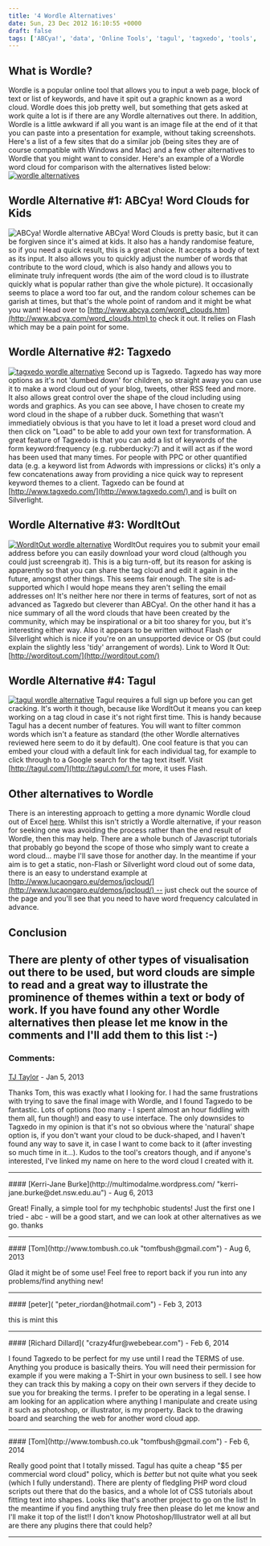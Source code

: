 ```yaml
---
title: '4 Wordle Alternatives'
date: Sun, 23 Dec 2012 16:10:55 +0000
draft: false
tags: ['ABCya!', 'data', 'Online Tools', 'tagul', 'tagxedo', 'tools', 'Web apps', 'worditout', 'wordle']
---
```


What is Wordle?
---------------

Wordle is a popular online tool that allows you to input a web page, block of text or list of keywords, and have it spit out a graphic known as a word cloud. Wordle does this job pretty well, but something that gets asked at work quite a lot is if there are any Wordle alternatives out there. In addition, Wordle is a little awkward if all you want is an image file at the end of it that you can paste into a presentation for example, without taking screenshots. Here's a list of a few sites that do a similar job (being sites they are of course compatible with Windows and Mac) and a few other alternatives to Wordle that you might want to consider. Here's an example of a Wordle word cloud for comparison with the alternatives listed below: [![wordle alternatives](http://www.tombush.co.uk/wp-content/uploads/2012/12/wordle-alternatives-300x165.png)](http://www.tombush.co.uk/online-tools-2/4-wordle-alternatives/attachment/wordle-alternatives/)

Wordle Alternative #1: ABCya! Word Clouds for Kids
--------------------------------------------------

![ABCya! Wordle alternative](http://www.tombush.co.uk/wp-content/uploads/2012/12/abcya-300x195.jpg) ABCya! Word Clouds is pretty basic, but it can be forgiven since it's aimed at kids. It also has a handy randomise feature, so if you need a quick result, this is a great choice. It accepts a body of text as its input. It also allows you to quickly adjust the number of words that contribute to the word cloud, which is also handy and allows you to eliminate truly infrequent words (the aim of the word cloud is to illustrate quickly what is popular rather than give the whole picture). It occasionally seems to place a word too far out, and the random colour schemes can be garish at times, but that's the whole point of random and it might be what you want! Head over to [http://www.abcya.com/word\_clouds.htm](http://www.abcya.com/word_clouds.htm) to check it out. It relies on Flash which may be a pain point for some.

Wordle Alternative #2: Tagxedo
------------------------------

[![tagxedo wordle alternative](http://www.tombush.co.uk/wp-content/uploads/2012/12/tagxedo-wordle-alternative-300x286.jpg)](http://www.tombush.co.uk/online-tools-2/4-wordle-alternatives/attachment/tagxedo-wordle-alternative/) Second up is Tagxedo. Tagxedo has way more options as it's not 'dumbed down' for children, so straight away you can use it to make a word cloud out of your blog, tweets, other RSS feed and more. It also allows great control over the shape of the cloud including using words and graphics. As you can see above, I have chosen to create my word cloud in the shape of a rubber duck. Something that wasn't immediatiely obvious is that you have to let it load a preset word cloud and then click on "Load" to be able to add your own text for transformation. A great feature of Tagxedo is that you can add a list of keywords of the form keyword:frequency (e.g. rubberducky:7) and it will act as if the word has been used that many times. For people with PPC or other quantified data (e.g. a keyword list from Adwords with impressions or clicks) it's only a few concatenations away from providing a nice quick way to represent keyword themes to a client. Tagxedo can be found at [http://www.tagxedo.com/](http://www.tagxedo.com/) and is built on Silverlight.

Wordle Alternative #3: WordItOut
--------------------------------

[![WordItOut wordle alternative](http://www.tombush.co.uk/wp-content/uploads/2012/12/WordItOut-wordle-alternative-288x300.png)](http://www.tombush.co.uk/online-tools-2/4-wordle-alternatives/attachment/worditout-wordle-alternative/) WordItOut requires you to submit your email address before you can easily download your word cloud (although you could just screengrab it). This is a big turn-off, but its reason for asking is apparently so that you can share the tag cloud and edit it again in the future, amongst other things. This seems fair enough. The site is ad-supported which I would hope means they aren't selling the email addresses on! It's neither here nor there in terms of features, sort of not as advanced as Tagxedo but cleverer than ABCya!. On the other hand it has a nice summary of all the word clouds that have been created by the community, which may be inspirational or a bit too sharey for you, but it's interesting either way. Also it appears to be written without Flash or Silverlight which is nice if you're on an unsupported device or OS (but could explain the slightly less 'tidy' arrangement of words). Link to Word It Out: [http://worditout.com/](http://worditout.com/)

Wordle Alternative #4: Tagul
----------------------------

[![tagul wordle alternative](http://www.tombush.co.uk/wp-content/uploads/2012/12/tagul-wordle-alternative1-298x300.png)](http://www.tombush.co.uk/online-tools-2/4-wordle-alternatives/attachment/tagul-wordle-alternative-2/) Tagul requires a full sign up before you can get cracking. It's worth it though, because like WordItOut it means you can keep working on a tag cloud in case it's not right first time. This is handy because Tagul has a decent number of features. You will want to filter common words which isn't a feature as standard (the other Wordle alternatives reviewed here seem to do it by default). One cool feature is that you can embed your cloud with a default link for each individual tag, for example to click through to a Google search for the tag text itself. Visit [http://tagul.com/](http://tagul.com/) for more, it uses Flash.

Other alternatives to Wordle
----------------------------

There is an interesting approach to getting a more dynamic Wordle cloud out of Excel [here](http://www.clearlyandsimply.com/clearly_and_simply/2010/11/wordle-tag-clouds-in-microsoft-excel.html). Whilst this isn't strictly a Wordle alternative, if your reason for seeking one was avoiding the process rather than the end result of Wordle, then this may help. There are a whole bunch of Javascript tutorials that probably go beyond the scope of those who simply want to create a word cloud... maybe I'll save those for another day. In the meantime if your aim is to get a static, non-Flash or Silverlight word cloud out of some data, there is an easy to understand example at [http://www.lucaongaro.eu/demos/jqcloud/](http://www.lucaongaro.eu/demos/jqcloud/) -- just check out the source of the page and you'll see that you need to have word frequency calculated in advance.

Conclusion
----------

There are plenty of other types of visualisation out there to be used, but word clouds are simple to read and a great way to illustrate the prominence of themes within a text or body of work. If you have found any other Wordle alternatives then please let me know in the comments and I'll add them to this list :-)
---
### Comments:
#### 
[TJ Taylor](http://www.tjtaylor.net/faqs "alextjtaylor@hotmail.com") - <time datetime="2013-01-04 18:48:31">Jan 5, 2013</time>

Thanks Tom, this was exactly what I looking for. I had the same frustrations with trying to save the final image with Wordle, and I found Tagxedo to be fantastic. Lots of options (too many - I spent almost an hour fiddling with them all, fun though!) and easy to use interface. The only downsides to Tagxedo in my opinion is that it's not so obvious where the 'natural' shape option is, if you don't want your cloud to be duck-shaped, and I haven't found any way to save it, in case I want to come back to it (after investing so much time in it...). Kudos to the tool's creators though, and if anyone's interested, I've linked my name on here to the word cloud I created with it.
<hr />
#### 
[Kerri-Jane Burke](http://multimodalme.wordpress.com/ "kerri-jane.burke@det.nsw.edu.au") - <time datetime="2013-08-24 02:29:08">Aug 6, 2013</time>

Great! Finally, a simple tool for my techphobic students! Just the first one I tried - abc - will be a good start, and we can look at other alternatives as we go. thanks
<hr />
#### 
[Tom](http://www.tombush.co.uk "tomfbush@gmail.com") - <time datetime="2013-08-24 08:52:04">Aug 6, 2013</time>

Glad it might be of some use! Feel free to report back if you run into any problems/find anything new!
<hr />
#### 
[peter]( "peter_riordan@hotmail.com") - <time datetime="2013-02-20 10:53:59">Feb 3, 2013</time>

this is mint this
<hr />
#### 
[Richard Dillard]( "crazy4fur@webebear.com") - <time datetime="2014-02-08 08:43:25">Feb 6, 2014</time>

I found Tagxedo to be perfect for my use until I read the TERMS of use. Anything you produce is basically theirs. You will need their permission for example if you were making a T-Shirt in your own business to sell. I see how they can track this by making a copy on their own servers if they decide to sue you for breaking the terms. I prefer to be operating in a legal sense. I am looking for an application where anything I manipulate and create using it such as photoshop, or illustrator, is my property. Back to the drawing board and searching the web for another word cloud app.
<hr />
#### 
[Tom](http://www.tombush.co.uk "tomfbush@gmail.com") - <time datetime="2014-02-08 09:16:19">Feb 6, 2014</time>

Really good point that I totally missed. Tagul has quite a cheap "$5 per commercial word cloud" policy, which is _better_ but not quite what you seek (which I fully understand). There are plenty of fledgling PHP word cloud scripts out there that do the basics, and a whole lot of CSS tutorials about fitting text into shapes. Looks like that's another project to go on the list! In the meantime if you find anything truly free then please do let me know and I'll make it top of the list!! I don't know Photoshop/Illustrator well at all but are there any plugins there that could help?
<hr />
